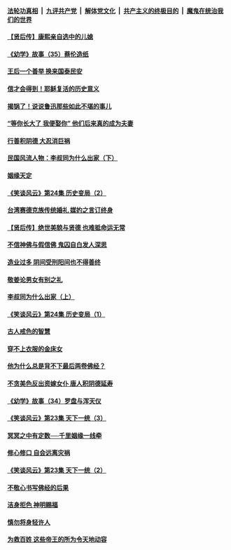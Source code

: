 ####  [法轮功真相](../../../../basic/blob/master/README.md?t=08211652) &nbsp;|&nbsp; [九评共产党](../../../../9ping.md/blob/master/README.md?t=08211652) &nbsp;|&nbsp; [解体党文化](../../../../jtdwh.md/blob/master/README.md?t=08211652)  &nbsp;|&nbsp; [共产主义的终极目的](../../../../gczydzjmd.md/blob/master/README.md?t=08211652) &nbsp;|&nbsp; [魔鬼在统治我们的世界](../../../../mgztzwmdsj.md/blob/master/README.md?t=08211652) 

#### [【贤后传】康熙亲自选中的儿媳](../pages/prog647/a102648586.md?t=08211652) 

#### [《幼学》故事（35）蔡伦造纸](../pages/prog647/a102648569.md?t=08211652) 

#### [王后一个善举 换来国泰民安](../pages/prog647/a102648357.md?t=08211652) 

#### [信才会得到！耶稣复活的历史意义](../pages/prog647/a102648280.md?t=08211652) 

#### [揭锅了！说说鲁迅那些如此不堪的事儿](../pages/prog647/a102647672.md?t=08211652) 

#### [“等你长大了 我便娶你” 他们后来真的成为夫妻](../pages/prog647/a102647657.md?t=08211652) 

#### [行善积阴德 大忍消巨祸](../pages/prog647/a102647644.md?t=08211652) 

#### [民国风流人物：李叔同为什么出家（下）](../pages/prog647/a102647636.md?t=08211652) 

#### [姻缘天定](../pages/prog647/a102646895.md?t=08211652) 

#### [《笑谈风云》第24集 历史变局（2）](../pages/prog647/a102646879.md?t=08211652) 

#### [台湾赛德克族传统婚礼 媒妁之言订终身](../pages/prog647/a102646649.md?t=08211652) 

#### [【贤后传】绝世美貌与贤德 也难抵命运无常](../pages/prog647/a102646047.md?t=08211652) 

#### [不信神佛与假信佛 鬼囚自白发人深思](../pages/prog647/a102646033.md?t=08211652) 

#### [造业过多 阴间受刑阳间也不得善终](../pages/prog647/a102646010.md?t=08211652) 

#### [敬姜论男女有别之礼](../pages/prog647/a102645258.md?t=08211652) 

#### [李叔同为什么出家（上）](../pages/prog647/a102645242.md?t=08211652) 

#### [《笑谈风云》第24集 历史变局（1）](../pages/prog647/a102645211.md?t=08211652) 

#### [古人戒色的智慧](../pages/prog647/a102644639.md?t=08211652) 

#### [穿不上衣服的金床女](../pages/prog647/a102644620.md?t=08211652) 

#### [他为什么总是背不下最后两卷佛经？](../pages/prog647/a102644587.md?t=08211652) 

#### [不贪美色反出资嫁女仆 唐人积阴德延寿](../pages/prog647/a102643957.md?t=08211652) 

#### [《幼学》故事（34）罗盘与浑天仪](../pages/prog647/a102643951.md?t=08211652) 

#### [《笑谈风云》第23集 天下一统（3）](../pages/prog647/a102643937.md?t=08211652) 

#### [冥冥之中有定数──千里姻缘一线牵](../pages/prog647/a102643074.md?t=08211652) 

#### [修心修口 自会远离灾祸](../pages/prog647/a102643036.md?t=08211652) 

#### [《笑谈风云》第23集 天下一统（2）](../pages/prog647/a102643014.md?t=08211652) 

#### [不敬心书写佛经的后果](../pages/prog647/a102642368.md?t=08211652) 

#### [洁身拒色 神明赐福](../pages/prog647/a102642363.md?t=08211652) 

#### [慎勿将身轻许人](../pages/prog647/a102642222.md?t=08211652) 

#### [为救百姓 这些帝王的所为令天地动容](../pages/prog647/a102642052.md?t=08211652) 

